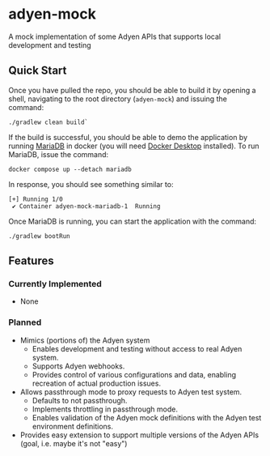 # adyen-mock
A mock implementation of some Adyen APIs that supports local development and testing

## Quick Start
Once you have pulled the repo, you should be able to build it by opening a shell, navigating to the root directory (`adyen-mock`) and issuing the command:
```
./gradlew clean build`
```

If the build is successful, you should be able to demo the application by running [MariaDB](https://mariadb.org/) in docker (you will need [Docker Desktop](https://www.docker.com/) installed).  To run MariaDB, issue the command:
```
docker compose up --detach mariadb
```
In response, you should see something similar to:
```
[+] Running 1/0
 ✔ Container adyen-mock-mariadb-1  Running
 ```
 
 Once MariaDB is running, you can start the application with the command:
 ```
 ./gradlew bootRun
 ```
 
## Features
 
### Currently Implemented

* None

### Planned

* Mimics (portions of) the Adyen system
	* Enables development and testing without access to real Adyen system.
	* Supports Adyen webhooks.
	* Provides control of various configurations and data, enabling recreation of actual production issues.
* Allows passthrough mode to proxy requests to Adyen test system.
	* Defaults to not passthrough.
	* Implements throttling in passthrough mode.
	* Enables validation of the Adyen mock definitions with the Adyen test environment definitions.
* Provides easy extension to support multiple versions of the Adyen APIs (goal, i.e. maybe it's not "easy")


